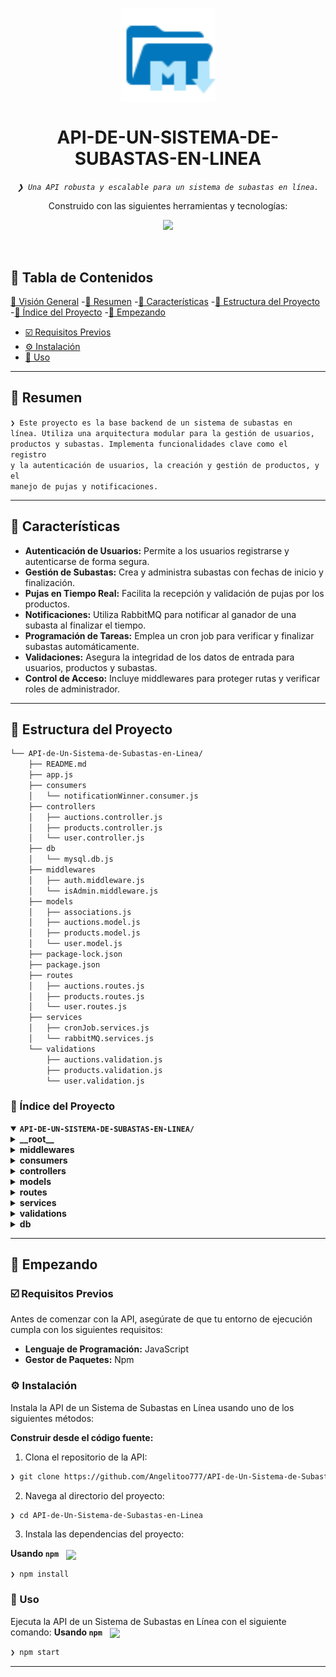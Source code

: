 <p align="center">
    <img src="https://raw.githubusercontent.com/PKief/vscode-material-icon-theme/ec559a9f6bfd399b82bb44393651661b08aaf7ba/icons/folder-markdown-open.svg" align="center" width="30%">
</p>
<p align="center"><h1 align="center">API-DE-UN-SISTEMA-DE-SUBASTAS-EN-LINEA</h1></p>
<p align="center">
	<em><code>❯ Una API robusta y escalable para un sistema de subastas en línea.</code></em>
</p>
<p align="center">
	<!-- Shields.io badges disabled, using skill icons. --></p>
<p align="center">Construido con las siguientes herramientas y tecnologías:</p>
<p align="center">
	<a href="https://skillicons.dev">
		<img src="https://skillicons.dev/icons?i=express,md,sequelize,rabbitmq,">
	</a></p>
<br>

## 🔗 Tabla de Contenidos
[📍 Visión General](#-visión-general)
-[📍 Resumen](#-resumen)
-[👾 Características](#-características)
-[📁 Estructura del Proyecto](#-estructura-del-proyecto)
-[📂 Índice del Proyecto](#-índice-del-proyecto)
-[🚀 Empezando](#-empezando)
 -	[☑️ Requisitos Previos](#-requisitos-previos)
 -  [⚙️ Instalación](#-instalación)
 -	[🤖 Uso](#-uso)
---

## 📍 Resumen

<code>❯ Este proyecto es la base backend de un sistema de subastas en línea. Utiliza una arquitectura modular para la gestión de usuarios, productos y subastas. Implementa funcionalidades clave como el registro y la autenticación de usuarios, la creación y gestión de productos, y el manejo de pujas y notificaciones.</code>

---

## 👾 Características

* **Autenticación de Usuarios:** Permite a los usuarios registrarse y autenticarse de forma segura.
* **Gestión de Subastas:** Crea y administra subastas con fechas de inicio y finalización.
* **Pujas en Tiempo Real:** Facilita la recepción y validación de pujas por los productos.
* **Notificaciones:** Utiliza RabbitMQ para notificar al ganador de una subasta al finalizar el tiempo.
* **Programación de Tareas:** Emplea un cron job para verificar y finalizar subastas automáticamente.
* **Validaciones:** Asegura la integridad de los datos de entrada para usuarios, productos y subastas.
* **Control de Acceso:** Incluye middlewares para proteger rutas y verificar roles de administrador.

---

## 📁 Estructura del Proyecto

```sh
└── API-de-Un-Sistema-de-Subastas-en-Linea/
    ├── README.md
    ├── app.js
    ├── consumers
    │   └── notificationWinner.consumer.js
    ├── controllers
    │   ├── auctions.controller.js
    │   ├── products.controller.js
    │   └── user.controller.js
    ├── db
    │   └── mysql.db.js
    ├── middlewares
    │   ├── auth.middleware.js
    │   └── isAdmin.middleware.js
    ├── models
    │   ├── associations.js
    │   ├── auctions.model.js
    │   ├── products.model.js
    │   └── user.model.js
    ├── package-lock.json
    ├── package.json
    ├── routes
    │   ├── auctions.routes.js
    │   ├── products.routes.js
    │   └── user.routes.js
    ├── services
    │   ├── cronJob.services.js
    │   └── rabbitMQ.services.js
    └── validations
        ├── auctions.validation.js
        ├── products.validation.js
        └── user.validation.js
```


### 📂 Índice del Proyecto
<details open>
	<summary><b><code>API-DE-UN-SISTEMA-DE-SUBASTAS-EN-LINEA/</code></b></summary>
	<details> <!-- __root__ Submodule -->
		<summary><b>__root__</b></summary>
		<blockquote>
			<table>
			<tr>
				<td><b><a href='https://github.com/Angelitoo777/API-de-Un-Sistema-de-Subastas-en-Linea/blob/master/app.js'>app.js</a></b></td>
				<td><code>❯ Archivo principal que levanta el servidor Express e inicializa las rutas y la conexión a la base de datos.</code></td>
			</tr>
			<tr>
				<td><b><a href='https://github.com/Angelitoo777/API-de-Un-Sistema-de-Subastas-en-Linea/blob/master/package-lock.json'>package-lock.json</a></b></td>
				<td><code>❯ Archivo generado por npm que garantiza la consistencia en las dependencias del proyecto.</code></td>
			</tr>
			<tr>
				<td><b><a href='https://github.com/Angelitoo777/API-de-Un-Sistema-de-Subastas-en-Linea/blob/master/package.json'>package.json</a></b></td>
				<td><code>❯ Define las dependencias del proyecto y los scripts para su ejecución.</code></td>
			</tr>
			</table>
		</blockquote>
	</details>
	<details> <!-- middlewares Submodule -->
		<summary><b>middlewares</b></summary>
		<blockquote>
			<table>
			<tr>
				<td><b><a href='https://github.com/Angelitoo777/API-de-Un-Sistema-de-Subastas-en-Linea/blob/master/middlewares/isAdmin.middleware.js'>isAdmin.middleware.js</a></b></td>
				<td><code>❯ Middleware para verificar si el usuario autenticado tiene rol de administrador.</code></td>
			</tr>
			<tr>
				<td><b><a href='https://github.com/Angelitoo777/API-de-Un-Sistema-de-Subastas-en-Linea/blob/master/middlewares/auth.middleware.js'>auth.middleware.js</a></b></td>
				<td><code>❯ Middleware que valida el token de autenticación de un usuario.</code></td>
			</tr>
			</table>
		</blockquote>
	</details>
	<details> <!-- consumers Submodule -->
		<summary><b>consumers</b></summary>
		<blockquote>
			<table>
			<tr>
				<td><b><a href='https://github.com/Angelitoo777/API-de-Un-Sistema-de-Subastas-en-Linea/blob/master/consumers/notificationWinner.consumer.js'>notificationWinner.consumer.js</a></b></td>
				<td><code>❯ Consumidor de mensajes de RabbitMQ que procesa y envía notificaciones al ganador de una subasta.</code></td>
			</tr>
			</table>
		</blockquote>
	</details>
	<details> <!-- controllers Submodule -->
		<summary><b>controllers</b></summary>
		<blockquote>
			<table>
			<tr>
				<td><b><a href='https://github.com/Angelitoo777/API-de-Un-Sistema-de-Subastas-en-Linea/blob/master/controllers/user.controller.js'>user.controller.js</a></b></td>
				<td><code>❯ Lógica de negocio para la gestión de usuarios (registro, login, etc.).</code></td>
			</tr>
			<tr>
				<td><b><a href='https://github.com/Angelitoo777/API-de-Un-Sistema-de-Subastas-en-Linea/blob/master/controllers/auctions.controller.js'>auctions.controller.js</a></b></td>
				<td><code>❯ Lógica de negocio para la gestión de subastas (creación, pujas, etc.).</code></td>
			</tr>
			<tr>
				<td><b><a href='https://github.com/Angelitoo777/API-de-Un-Sistema-de-Subastas-en-Linea/blob/master/controllers/products.controller.js'>products.controller.js</a></b></td>
				<td><code>❯ Lógica de negocio para la gestión de productos (creación, actualización, etc.).</code></td>
			</tr>
			</table>
		</blockquote>
	</details>
	<details> <!-- models Submodule -->
		<summary><b>models</b></summary>
		<blockquote>
			<table>
			<tr>
				<td><b><a href='https://github.com/Angelitoo777/API-de-Un-Sistema-de-Subastas-en-Linea/blob/master/models/user.model.js'>user.model.js</a></b></td>
				<td><code>❯ Define el modelo de datos para la tabla users.</code></td>
			</tr>
			<tr>
				<td><b><a href='https://github.com/Angelitoo777/API-de-Un-Sistema-de-Subastas-en-Linea/blob/master/models/associations.js'>associations.js</a></b></td>
				<td><code>❯ Define las relaciones entre los modelos de la base de datos (uno a uno, uno a muchos, etc.).</code></td>
			</tr>
			<tr>
				<td><b><a href='https://github.com/Angelitoo777/API-de-Un-Sistema-de-Subastas-en-Linea/blob/master/models/auctions.model.js'>auctions.model.js</a></b></td>
				<td><code>❯ Define el modelo de datos para la tabla auctions.</code></td>
			</tr>
			<tr>
				<td><b><a href='https://github.com/Angelitoo777/API-de-Un-Sistema-de-Subastas-en-Linea/blob/master/models/products.model.js'>products.model.js</a></b></td>
				<td><code>❯ Define el modelo de datos para la tabla products.</code></td>
			</tr>
			</table>
		</blockquote>
	</details>
	<details> <!-- routes Submodule -->
		<summary><b>routes</b></summary>
		<blockquote>
			<table>
			<tr>
				<td><b><a href='https://github.com/Angelitoo777/API-de-Un-Sistema-de-Subastas-en-Linea/blob/master/routes/auctions.routes.js'>auctions.routes.js</a></b></td>
				<td><code>❯ Define las rutas de la API relacionadas con las subastas.</code></td>
			</tr>
			<tr>
				<td><b><a href='https://github.com/Angelitoo777/API-de-Un-Sistema-de-Subastas-en-Linea/blob/master/routes/user.routes.js'>user.routes.js</a></b></td>
				<td><code>❯ Define las rutas de la API relacionadas con los usuarios.</code></td>
			</tr>
			<tr>
				<td><b><a href='https://github.com/Angelitoo777/API-de-Un-Sistema-de-Subastas-en-Linea/blob/master/routes/products.routes.js'>products.routes.js</a></b></td>
				<td><code>❯ Define las rutas de la API relacionadas con los productos.</code></td>
			</tr>
			</table>
		</blockquote>
	</details>
	<details> <!-- services Submodule -->
		<summary><b>services</b></summary>
		<blockquote>
			<table>
			<tr>
				<td><b><a href='https://github.com/Angelitoo777/API-de-Un-Sistema-de-Subastas-en-Linea/blob/master/services/rabbitMQ.services.js'>rabbitMQ.services.js</a></b></td>
				<td><code>❯ Servicio para la comunicación con RabbitMQ, utilizado para el sistema de mensajería.</code></td>
			</tr>
			<tr>
				<td><b><a href='https://github.com/Angelitoo777/API-de-Un-Sistema-de-Subastas-en-Linea/blob/master/services/cronJob.services.js'>cronJob.services.js</a></b></td>
				<td><code>❯ Servicio que implementa la lógica para ejecutar tareas programadas.</code></td>
			</tr>
			</table>
		</blockquote>
	</details>
	<details> <!-- validations Submodule -->
		<summary><b>validations</b></summary>
		<blockquote>
			<table>
			<tr>
				<td><b><a href='https://github.com/Angelitoo777/API-de-Un-Sistema-de-Subastas-en-Linea/blob/master/validations/products.validation.js'>products.validation.js</a></b></td>
				<td><code>❯ Reglas de validación para los datos de entrada de los productos.</code></td>
			</tr>
			<tr>
				<td><b><a href='https://github.com/Angelitoo777/API-de-Un-Sistema-de-Subastas-en-Linea/blob/master/validations/auctions.validation.js'>auctions.validation.js</a></b></td>
				<td><code>❯ Reglas de validación para los datos de entrada de las subastas.</code></td>
			</tr>
			<tr>
				<td><b><a href='https://github.com/Angelitoo777/API-de-Un-Sistema-de-Subastas-en-Linea/blob/master/validations/user.validation.js'>user.validation.js</a></b></td>
				<td><code>❯ Reglas de validación para los datos de entrada de los usuarios.</code></td>
			</tr>
			</table>
		</blockquote>
	</details>
	<details> <!-- db Submodule -->
		<summary><b>db</b></summary>
		<blockquote>
			<table>
			<tr>
				<td><b><a href='https://github.com/Angelitoo777/API-de-Un-Sistema-de-Subastas-en-Linea/blob/master/db/mysql.db.js'>mysql.db.js</a></b></td>
				<td><code>❯ Configuración y conexión a la base de datos MySQL.</code></td>
			</tr>
			</table>
		</blockquote>
	</details>
</details>

---
## 🚀 Empezando

### ☑️ Requisitos Previos

Antes de comenzar con la API, asegúrate de que tu entorno de ejecución cumpla con los siguientes requisitos:

- **Lenguaje de Programación:** JavaScript
- **Gestor de Paquetes:** Npm


### ⚙️ Instalación

Instala la API de un Sistema de Subastas en Línea usando uno de los siguientes métodos:

**Construir desde el código fuente:**

1. Clona el repositorio de la API:
```sh
❯ git clone https://github.com/Angelitoo777/API-de-Un-Sistema-de-Subastas-en-Linea
```

2. Navega al directorio del proyecto:
```sh
❯ cd API-de-Un-Sistema-de-Subastas-en-Linea
```

3. Instala las dependencias del proyecto:


**Usando `npm`** &nbsp; [<img align="center" src="https://img.shields.io/badge/npm-CB3837.svg?style={badge_style}&logo=npm&logoColor=white" />](https://www.npmjs.com/)

```sh
❯ npm install
```




### 🤖 Uso
Ejecuta la API de un Sistema de Subastas en Línea con el siguiente comando:
**Usando `npm`** &nbsp; [<img align="center" src="https://img.shields.io/badge/npm-CB3837.svg?style={badge_style}&logo=npm&logoColor=white" />](https://www.npmjs.com/)

```sh
❯ npm start
```

---
